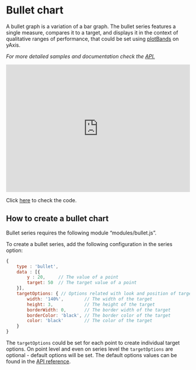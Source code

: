 Bullet chart
===

A bullet graph is a variation of a bar graph. The bullet series features a single measure, compares it to a target, and displays it in the context of qualitative ranges of performance, that could be set using [plotBands](https://api.highcharts.com/highcharts/yAxis.plotBands) on yAxis.

_For more detailed samples and documentation check the [API.](https://api.highcharts.com/highcharts/plotOptions.bullet)_

<iframe style="width: 100%; height: 349px; border: none;" src="https://www.highcharts.com/samples/embed/highcharts/demo/bullet-graph" allow="fullscreen"></iframe>

Click [here](https://jsfiddle.net/gh/get/library/pure/highcharts/highcharts/tree/master/samples/highcharts/demo/bullet-graph/) to check the code.

How to create a bullet chart
----------------------------

Bullet series requires the following module “modules/bullet.js”.

To create a bullet series, add the following configuration in the series option:

```js
{
    type : 'bullet',
    data : [{
        y : 20,     // The value of a point
        target: 50  // The target value of a point
    }],
    targetOptions: { // Options related with look and position of targets
        width: '140%',        // The width of the target
        height: 3,            // The height of the target
        borderWidth: 0,       // The border width of the target
        borderColor: 'black', // The border color of the target
        color: 'black'        // The color of the target
    }
}
```

The `targetOptions` could be set for each point to create individual target options. On point level and even on series level the `targetOptions` are optional - default options will be set. The default options values can be found in the [API reference](https://api.highcharts.com/highcharts/series.bullet).
